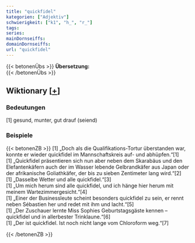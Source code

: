 ```yaml
---
title: "quickfidel"
kategorien: ["Adjektiv"]
schwierigkeit: ["k1", "h_", "r_"]
tags:
series:
mainDornseiffs:
domainDornseiffs:
url: "quickfidel"
---
```


{{< betonenÜbs >}}
**Übersetzung:**  
{{< /betonenÜbs >}}

## Wiktionary [[+](https://de.wiktionary.org/wiki/quickfidel)]

### Bedeutungen
[1] gesund, munter, gut drauf (seiend)  

### Beispiele
{{< betonenZB >}}
[1] „Doch als die Qualifikations-Tortur überstanden war, konnte er wieder quickfidel im Mannschaftskreis auf- und abhüpfen.“[1]  
[1] „Quickfidel präsentieren sich nun aber neben dem Skarabäus und den Elefantenkäfern auch der im Wasser lebende Gelbrandkäfer aus Japan oder der afrikanische Goliathkäfer, der bis zu sieben Zentimeter lang wird.“[2]  
[1] „Dasselbe Wetter und alle quickfidel.“[3]  
[1] „Um mich herum sind alle quickfidel, und ich hänge hier herum mit meinem Wartezimmergesicht.“[4]  
[1] „Einer der Businessleute scheint besonders quickfidel zu sein, er rennt neben Sébastien her und redet mit ihm und lacht.“[5]  
[1] „Der Zuschauer lernte Miss Sophies Geburtstagsgäste kennen – quickfidel und in allerbester Trinklaune.“[6]  
[1] „Der ist quickfidel. Ist noch nicht lange vom Chloroform weg.“[7]  

{{< /betonenZB >}}

